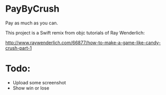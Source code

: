 # PayByCrush

Pay as much as you can.

This project is a Swift remix from objc tutorials of Ray Wenderlich:

http://www.raywenderlich.com/66877/how-to-make-a-game-like-candy-crush-part-1



# Todo:

- Upload some screenshot
- Show win or lose


